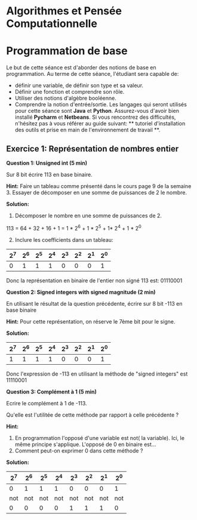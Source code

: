 Algorithmes et Pensée Computationnelle
======================================

# Programmation de base

Le but de cette séance est d'aborder des notions de base en programmation. Au terme de cette séance, l'étudiant sera capable de:
- définir une variable, de définir son type et sa valeur.
- Définir une fonction et comprendre son rôle.
- Utiliser des notions d'algèbre booléenne.
- Comprendre la notion d'entrée/sortie.
Les langages qui seront utilisés pour cette séance sont __Java__ et __Python__. Assurez-vous d'avoir bien installé __Pycharm__ et __Netbeans__. Si vous rencontrez des difficultés, n'hésitez pas à vous référer au guide suivant: ** tutoriel d'installation des outils et prise en main de l'environnement de travail **.


## Exercice 1: Représentation de nombres entier

**Question 1: Unsigned int (5 min)** 

Sur 8 bit écrire 113 en base binaire.

**Hint:** Faire un tableau comme présenté dans le cours page 9 de la semaine 3. Essayer de décomposer en une somme de puissances de 2 le nombre.

**Solution:** 
1. Décomposer le nombre en une somme de puissances de 2.

113 = 64 + 32 + 16 + 1 = 1 * 2<sup>6</sup> + 1 * 2<sup>5</sup> + 1* 2<sup>4</sup> + 1 * 2<sup>0</sup>

2.  Inclure les coefficients dans un tableau:

| 2<sup>7</sup> | 2<sup>6</sup> | 2<sup>5</sup> | 2<sup>4</sup> | 2<sup>3</sup> | 2<sup>2</sup> | 2<sup>1</sup> | 2<sup>0</sup> |
| --------- | --------- | --------- | --------- | --------- | --------- | --------- | --------- |
| 0 | 1 | 1 | 1 | 0 | 0 | 0 | 1 |

Donc la représentation en binaire de l'entier non signé 113 est: 01110001


**Question 2: Signed integers with signed magnitude (2 min)**

En utilisant le résultat de la question précédente, écrire sur 8 bit -113 en base binaire 

**Hint:** Pour cette représentation, on réserve le 7ème bit pour le signe.

**Solution:**

| 2<sup>7</sup> | 2<sup>6</sup> | 2<sup>5</sup> | 2<sup>4</sup> | 2<sup>3</sup> | 2<sup>2</sup> | 2<sup>1</sup> | 2<sup>0</sup> |
| --------- | --------- | --------- | --------- | --------- | --------- | --------- | --------- |
| 1 | 1 | 1 | 1 | 0 | 0 | 0 | 1 |

Donc l'expression de -113 en utilisant la méthode de "signed integers" est 11110001

**Question 3: Complément à 1 (5 min)** 

Ecrire le complément à 1 de -113. 

Qu'elle est l'utilitée de cette méthode par rapport à celle précédente ?

**Hint:** 

1. En programmation l'opposé d'une variable est not( la variable). Ici, le même principe s'applique. L'opposé de 0 en binaire est...
2. Comment peut-on exprimer 0 dans cette méthode ?



**Solution:** 

| 2<sup>7</sup> | 2<sup>6</sup> | 2<sup>5</sup> | 2<sup>4</sup> | 2<sup>3</sup> | 2<sup>2</sup> | 2<sup>1</sup> | 2<sup>0</sup> |
| --------- | --------- | --------- | --------- | --------- | --------- | --------- | --------- |
| 0 | 1 | 1 | 1 | 0 | 0 | 0 | 1 |
| not | not | not | not | not | not | not | not |
| 0 | 0 | 0 | 0 | 1 | 1 | 1 | 0 |


